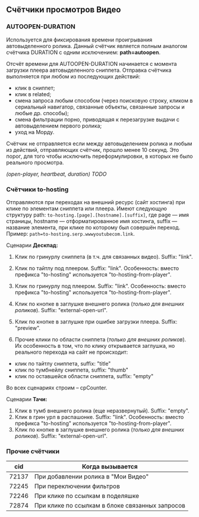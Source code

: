 ## Счётчики просмотров Видео

### AUTOOPEN-DURATION

Используется для фиксирования времени проигрывания автовыделенного ролика.
Данный счётчик является полным аналогом счётчика DURATION с одним исключением: **path=autoopen**.

Отсчёт времени для AUTOOPEN-DURATION начинается с момента загрузки плеера автовыделенного сниппета. Отправка счётчика выполняется при любом из последующих действий:
- клик в сниппет;
- клик в related;
- смена запроса любым способом (через поисковую строку, кликом в сериальный навигатор, связанные объекты, связанные запросы и любые др. способы);
- смена фильтрации порно, приводящая к перезагрузке выдачи с автовыделением первого ролика;
- уход на Морду.

Счётчик не отправляется если между автовыделением ролика и любым из действий, отправляющих счётчик, прошло менее 10 секунд. Это порог, для того чтобы исключить переформулировки, в которых не было реального просмотра.


*(open-player, heartbeat, duration)*
*TODO*

### Счётчики to-hosting
Отправляются при переходах на внешний ресурс (сайт хостинга) при клике по элементам сниппета или плеера.
Имеют следующую структуру path: `to-hosting.[page].[hostname].[suffix]`, где page — имя страницы, hostname — отформатированное имя хостинга, suffix — название элемента, при клике по которому был совершён переход. Пример: `path=to-hosting.serp.wwwyoutubecom.link`.

Сценарии **Дескпад:**

1. Клик по гринурлу сниппета (в т.ч. для связанных видео). Suffix: "link".
2. Клик по тайтлу под плеером. Suffix: "link". Особенность: вместо префикса "to-hosting" используется "to-hosting-from-player".
3. Клик по гринурлу под плеером. Suffix: "link". Особенность: вместо префикса "to-hosting" используется "to-hosting-from-player".
4. Клик по кнопке в заглушке внешнего ролика (*только для внешних роликов*). Suffix: "external-open-url".
5. Клик по кнопке в заглушке при ошибке загрузки плеера. Suffix: "preview".

6. Прочие клики по области сниппета (*только для внешних роликов*). Их особенность в том, что по клику открывается заглушка, но реального перехода на сайт не происходит:
  - клик по тайтлу сниппета, suffix: "title"
  - клик по тумбнейлу сниппета, suffix: "thumb"
  - клик по оставшейся области сниппета, suffix: "empty"

Во всех сценариях строим – cpCounter.

Сценарии **Тачи:**

1. Клик в тумб внешнего ролика (еще неразвернутый). Suffix: "empty".
2. Клик в грин урл в распашонке. Suffix: "link". Особенность: вместо префикса "to-hosting" используется "to-hosting-from-player".
3. Клик по кнопке в заглушке внешнего ролика (*только для внешних роликов*). Suffix: "external-open-url".

### Прочие счётчики
| cid   | Когда вызывается                                |
| ----- | ----------------------------------------------- |
| 72137 | При добавлении ролика в "Мои Видео"             |
| 72245 | При переключении фильтров                       |
| 72246 | При клике по ссылкам в поделяшке                |
| 72874 | При клике по ссылкам в блоке связанных запросов |
